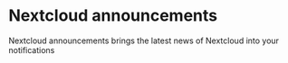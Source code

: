 # Nextcloud announcements

Nextcloud announcements brings the latest news of Nextcloud into your notifications
